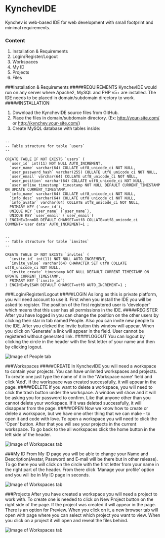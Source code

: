 # KynchevIDE
Kynchev is web-based IDE for web development with small footprint and minimal requirements.

### Content
1. Installation & Requirements
2. Login/Register/Logout
3. Workspaces
4. My ID
5. Projects
6. Files

###Installation & Requirements
#####REQUIREMENTS
KynchevIDE would run on any server where Apache2, MySQL and PHP v5+ are installed. The IDE needs to be placed in domain/subdomain directory to work.
#####INSTALLATION
1. Download the KynchevIDE source files from GitHub.
2. Place the files in domain/subdomain directory. (Ex: http://your-site.com/ or http://kynchev.your-site.com/)
3. Create MySQL database with tables inside:
```

--
-- Table structure for table `users`
--

CREATE TABLE IF NOT EXISTS `users` (
  `user_id` int(11) NOT NULL AUTO_INCREMENT,
  `user_name` varchar(64) COLLATE utf8_unicode_ci NOT NULL,
  `user_password_hash` varchar(255) COLLATE utf8_unicode_ci NOT NULL,
  `user_email` varchar(64) COLLATE utf8_unicode_ci NOT NULL,
  `user_position` varchar(64) COLLATE utf8_unicode_ci NOT NULL,
  `user_online_timestamp` timestamp NOT NULL DEFAULT CURRENT_TIMESTAMP ON UPDATE CURRENT_TIMESTAMP,
  `info_name` varchar(64) COLLATE utf8_unicode_ci NOT NULL,
  `info_desc` varchar(64) COLLATE utf8_unicode_ci NOT NULL,
  `info_avatar` varchar(64) COLLATE utf8_unicode_ci NOT NULL,
  PRIMARY KEY (`user_id`),
  UNIQUE KEY `user_name` (`user_name`),
  UNIQUE KEY `user_email` (`user_email`)
) ENGINE=InnoDB DEFAULT CHARSET=utf8 COLLATE=utf8_unicode_ci COMMENT='user data' AUTO_INCREMENT=1 ;
```
```

--
-- Table structure for table `invites`
--

CREATE TABLE IF NOT EXISTS `invites` (
  `invite_id` int(11) NOT NULL AUTO_INCREMENT,
  `invite_value` varchar(64) CHARACTER SET utf8 COLLATE utf8_unicode_ci NOT NULL,
  `invite_create` timestamp NOT NULL DEFAULT CURRENT_TIMESTAMP ON UPDATE CURRENT_TIMESTAMP,
  PRIMARY KEY (`invite_id`)
) ENGINE=MyISAM DEFAULT CHARSET=utf8 AUTO_INCREMENT=1 ;
```

###Login/Register/Logout
#####LOGIN
As long as this is private platform, you will need account to use it. First when you install the IDE you will be asked to register. The position of the first registered user is 'developer' which means that this user has all permissions in the IDE. 
#####REGISTER
After you have logged in you can change the position on the other users by clicking their star in tab named People. Also you can invite new people to the IDE. After you clicked the Invite button this window will appear. When you click on 'Generate' a link will appear in the field. User cannot be registered without generated link.
#####LOGOUT
You can logout by clicking the circle in the header with the first letter of your name and then by clicking logout.

![Image of People tab](http://developer.kynchev.eu/github_images/people.PNG)

###Workspaces
#####CREATE
In KynchevIDE you will need a workspace to contain your projects. You can have unlimited workspaces and projects. To create one just type the name of it in the 'Workspace name' field and click 'Add'. If the workspace was created successfully, it will appear in the page.
#####DELETE
If you want to delete a workspace, you will need to click the trash button under the workspace. A window will show and it will be asking you for password to confirm. Like that anyone other than you cannot delete your workspace. If it was deleted successfully, it will disappear from the page.
#####OPEN
Now we know how to create or delete a workspace, but we have one other thing that we can make - to open it and code with love. To open a workspace you will need to click the 'Open' button. After that you will see your projects in the current workspace. To go back to the all workspaces click the home button in the left side of the header.

![Image of Workspaces tab](http://developer.kynchev.eu/github_images/workspaces.PNG)

###My ID
From My ID page you will be able to change your Name and Description(Avatar, Password and E-mail will be there but in other release). To go there you will click on the circle with the first letter from your name in the right part of the header. From there click 'Manage your profile' option and you will be in My ID page in seconds.

![Image of Workspaces tab](http://developer.kynchev.eu/github_images/my-id.PNG)

###Projects
After you have created a workspace you will need a project to work with. To create one is needed to click on New Project button on the right side of the page. If the project was created it will appear in the page. There is an option for Preview. When you click on it, a new browser tab will open with page where you can select which project you want to view. When you click on a project it will open and reveal the files behind.

![Image of Workspaces tab](http://developer.kynchev.eu/github_images/workspace.PNG)
